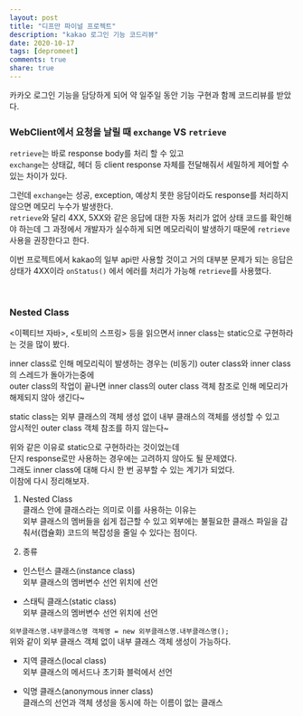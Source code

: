 ```yaml
---
layout: post
title: "디프만 파이널 프로젝트"  
description: "kakao 로그인 기능 코드리뷰"
date: 2020-10-17
tags: [depromeet]
comments: true
share: true
--- 
```


카카오 로그인 기능을 담당하게 되어 약 일주일 동안 기능 구현과 함께 코드리뷰를 받았다.   


### WebClient에서 요청을 날릴 때 `exchange` VS `retrieve`    

`retrieve`는 바로 response body를 처리 할 수 있고   
`exchange`는 상태값, 헤더 등 client response 자체를 전달해줘서 세밀하게 제어할 수 있는 차이가 있다.   

그런데 `exchange`는 성공, exception, 예상치 못한 응담이라도 response를 처리하지 않으면 메모리 누수가 발생한다.     
`retrieve`와 달리 4XX, 5XX와 같은 응답에 대한 자동 처리가 없어 상태 코드를 확인해야 하는데 그 과정에서 개발자가 실수하게 되면 메모리릭이 발생하기 때문에 `retrieve` 사용을 권장한다고 한다.       

이번 프로젝트에서 kakao의 일부 api만 사용할 것이고 거의 대부분 문제가 되는 응답은 상태가 4XX이라 `onStatus()` 에서 에러를 처리가 가능해 `retrieve`를 사용했다.        



<br />      



### Nested Class       

<이펙티브 자바>, <토비의 스프링> 등을 읽으면서 inner class는 static으로 구현하라는 것을 많이 봤다.         

inner class로 인해 메모리릭이 발생하는 경우는 (비동기) outer class와 inner class의 스레드가 돌아가는중에    
outer class의 작업이 끝나면 inner class의 outer class 객체 참조로 인해 메모리가 해제되지 않아 생긴다~      
 
static class는 외부 클래스의 객체 생성 없이 내부 클래스의 객체를 생성할 수 있고  
암시적인 outer class 객체 참조를 하지 않는다~       

위와 같은 이유로 static으로 구현하라는 것이었는데         
단지 response로만 사용하는 경우에는 고려하지 않아도 될 문제였다.       
그래도 inner class에 대해 다시 한 번 공부할 수 있는 계기가 되었다.         
이참에 다시 정리해보자.     


1. Nested Class        
클래스 안에 클래스라는 의미로 이를 사용하는 이유는   
외부 클래스의 멤버들을 쉽게 접근할 수 있고 외부에는 불필요한 클래스 파일을 감춰서(캡슐화) 코드의 복잡성을 줄일 수 있다는 점이다.                



2. 종류    

- 인스턴스 클래스(instance class)      
외부 클래스의 멤버변수 선언 위치에 선언     


- 스태틱 클래스(static class)    
외부 클래스의 멤버변수 선언 위치에 선언       

`외부클래스명.내부클래스명 객체명 = new 외부클래스명.내부클래스명();`    
위와 같이 외부 클래스 객체 없이 내부 클래스 객체 생성이 가능하다.            


- 지역 클래스(local class)     
외부 클래스의 메서드나 초기화 블럭에서 선언       


- 익명 클래스(anonymous inner class)        
클래스의 선언과 객체 생성을 동시에 하는 이름이 없는 클래스                       





 
 
 
 
 
 
 
 
 
 
 
 
 
 
 
 
 
 
 